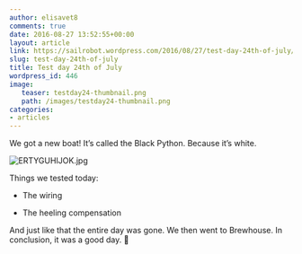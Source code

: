 ```yaml
---
author: elisavet8
comments: true
date: 2016-08-27 13:52:55+00:00
layout: article
link: https://sailrobot.wordpress.com/2016/08/27/test-day-24th-of-july/
slug: test-day-24th-of-july
title: Test day 24th of July
wordpress_id: 446
image:
   teaser: testday24-thumbnail.png
   path: /images/testday24-thumbnail.png
categories:
- articles
---
```


We got a new boat! It’s called the Black Python. Because it’s white.

![ERTYGUHIJOK.jpg](https://sailrobot.files.wordpress.com/2016/08/ertyguhijok.jpg)

Things we tested today:




  * The wiring


  * The heeling compensation


And just like that the entire day was gone. We then went to Brewhouse. In conclusion, it was a good day. 🐑

